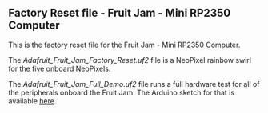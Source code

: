 ## Factory Reset file - Fruit Jam - Mini RP2350 Computer

This is the factory reset file for the Fruit Jam - Mini RP2350 Computer.

The *Adafruit_Fruit_Jam_Factory_Reset.uf2* file is a NeoPixel rainbow swirl for the five onboard NeoPixels.

The *Adafruit_Fruit_Jam_Full_Demo.uf2* file runs a full hardware test for all of the peripherals onboard the Fruit Jam. The Arduino sketch for that is available [here](https://github.com/adafruit/Adafruit_Learning_System_Guides/blob/main/Factory_Tests/Fruit_Jam_Factory_Test/Fruit_Jam_Factory_Test.ino).
